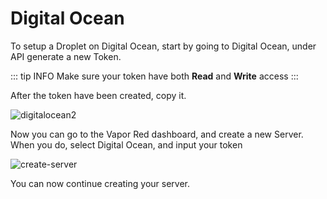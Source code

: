 # Digital Ocean

To setup a Droplet on Digital Ocean, start by going to Digital Ocean, under API generate a new Token.

::: tip INFO
Make sure your token have both **Read** and **Write** access
:::

After the token have been created, copy it.

![digitalocean2](https://user-images.githubusercontent.com/2535140/53720065-144ec580-3e60-11e9-9b4b-75c0d1d80c09.png)

Now you can go to the Vapor Red dashboard, and create a new Server. When you do, select Digital Ocean, and input your token

![create-server](https://user-images.githubusercontent.com/2535140/53720253-8b845980-3e60-11e9-9d31-63d47be7850f.png)

You can now continue creating your server.
